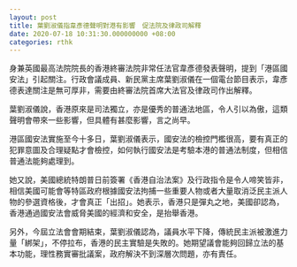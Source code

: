 ```yaml
---
layout: post
title: 葉劉淑儀指韋彥德聲明對港有影響　促法院及律政司解釋
date: 2020-07-18 10:31:30.000000000 +08:00
categories: rthk
---
```


身兼英國最高法院院長的香港終審法院非常任法官韋彥德發表聲明，提到「港區國安法」引起關注。行政會議成員、新民黨主席葉劉淑儀在一個電台節目表示，韋彥德表達關注是無可厚非，需要由終審法院首席大法官及律政司作出解釋。

葉劉淑儀說，香港原來是司法獨立，亦是優秀的普通法地區，令人引以為傲，這類聲明會帶來一些影響，但具體有甚麼影響，言之尚早。

港區國安法實施至今十多日，葉劉淑儀表示，國安法的檢控門檻很高，要有真正的犯罪意圖及合理疑點才會檢控，如何執行國安法是考驗本港的普通法制度，但相信普通法能夠處理到。

她又說，美國總統特朗普日前簽署《香港自治法案》及行政指令是令人啼笑皆非，相信美國可能會等特區政府根據國安法拘捕一些重要人物或者大量取消泛民主派人物的參選資格後，才會真正「出招」。她表示，香港只是彈丸之地，美國卻認為，香港通過國安法會威脅美國的經濟和安全，是抬舉香港。

另外，今屆立法會會期結束，葉劉淑儀認為，議員水平下降，傳統民主派被激進力量「綁架」，不停拉布，香港的民主實驗是失敗的。她期望議會能夠回歸立法的基本功能，理性務實審批議案，政府解決不到深層次問題，亦有責任。
